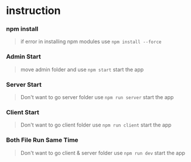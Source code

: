 # instruction

### npm install
> if error in installing npm modules use `npm install --force`

### Admin Start
> move admin folder and use `npm start` start the app

### Server Start
> Don't want to go server folder use `npm run server` start the app

### Client Start
> Don't want to go client folder use `npm run client` start the app

### Both File Run Same Time
> Don't want to go client & server folder use `npm run dev` start the app
